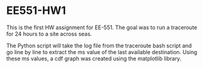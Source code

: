# EE551-HW1

This is the first HW assignment for EE-551. The goal was to run a traceroute for 24 hours to a site across seas.

The Python script will take the log file from the traceroute bash script and go line by line to extract the ms value of the last available destination.
Using these ms values, a cdf graph was created using the matplotlib library.
